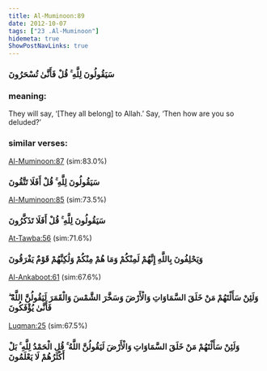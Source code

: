```yaml
---
title: Al-Muminoon:89
date: 2012-10-07
tags: ["23 .Al-Muminoon"]
hidemeta: true 
ShowPostNavLinks: true 
---
```

### سَيَقُولُونَ لِلَّهِ ۚ قُلْ فَأَنَّىٰ تُسْحَرُونَ
### meaning: 
They will say, ‘[They all belong] to Allah.’ Say, ‘Then how are you so deluded?’
### similar verses: 

[Al-Muminoon:87](/23/87) (sim:83.0%)

### سَيَقُولُونَ لِلَّهِ ۚ قُلْ أَفَلَا تَتَّقُونَ

[Al-Muminoon:85](/23/85) (sim:73.5%)

### سَيَقُولُونَ لِلَّهِ ۚ قُلْ أَفَلَا تَذَكَّرُونَ

[At-Tawba:56](/9/56) (sim:71.6%)

### وَيَحْلِفُونَ بِاللَّهِ إِنَّهُمْ لَمِنْكُمْ وَمَا هُمْ مِنْكُمْ وَلَٰكِنَّهُمْ قَوْمٌ يَفْرَقُونَ

[Al-Ankaboot:61](/29/61) (sim:67.6%)

### وَلَئِنْ سَأَلْتَهُمْ مَنْ خَلَقَ السَّمَاوَاتِ وَالْأَرْضَ وَسَخَّرَ الشَّمْسَ وَالْقَمَرَ لَيَقُولُنَّ اللَّهُ ۖ فَأَنَّىٰ يُؤْفَكُونَ

[Luqman:25](/31/25) (sim:67.5%)

### وَلَئِنْ سَأَلْتَهُمْ مَنْ خَلَقَ السَّمَاوَاتِ وَالْأَرْضَ لَيَقُولُنَّ اللَّهُ ۚ قُلِ الْحَمْدُ لِلَّهِ ۚ بَلْ أَكْثَرُهُمْ لَا يَعْلَمُونَ
